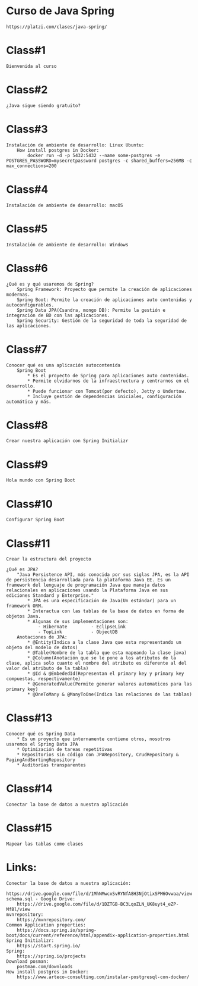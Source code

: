 # Curso de Java Spring
    https://platzi.com/clases/java-spring/
# Class#1
    Bienvenida al curso
# Class#2
    ¿Java sigue siendo gratuito?
# Class#3
    Instalación de ambiente de desarrollo: Linux Ubuntu:
        How install postgres in Docker:
            docker run -d -p 5432:5432 --name some-postgres -e POSTGRES_PASSWORD=mysecretpassword postgres -c shared_buffers=256MB -c max_connections=200
# Class#4
    Instalación de ambiente de desarrollo: macOS
# Class#5
    Instalación de ambiente de desarrollo: Windows
# Class#6
    ¿Qué es y qué usaremos de Spring?
        Spring Framework: Proyecto que permite la creación de aplicaciones modernas.
        Spring Boot: Permite la creación de aplicaciones auto contenidas y autoconfigurables. 
        Spring Data JPA(Csandra, mongo DB): Permite la gestión e integración de BD con las aplicaciones.
        Spring Security: Gestión de la seguridad de toda la seguridad de las aplicaciones.
# Class#7
    Conocer qué es una aplicación autocontenida
        Spring Boot
            * Es el proyecto de Spring para aplicaciones auto contenidas.
            * Permite olvidarnos de la infraestructura y centrarnos en el desarrollo.
            * Puede funcionar con Tomcat(por defecto), Jetty o Undertow.
            * Incluye gestión de dependencias iniciales, configuración automática y más.
# Class#8
    Crear nuestra aplicación con Spring Initializr
# Class#9
    Hola mundo con Spring Boot
# Class#10 
    Configurar Spring Boot
# Class#11
    Crear la estructura del proyecto

    ¿Qué es JPA?
        "Java Persistence API, más conocida por sus siglas JPA, es la API de persistencia desarrollada para la plataforma Java EE. Es un framework del lenguaje de programación Java que maneja datos relacionales en aplicaciones usando la Plataforma Java en sus ediciones Standard y Enterprise."
            * JPA es una especificación de Java(Un estándar) para un framework ORM.
            * Interactua con las tablas de la base de datos en forma de objetos Java.
            * Algunas de sus implementaciones son:
                - Hibernate         - EclipseLink
                - TopLink           - ObjectDB
        Anotaciones de JPA:
            * @Entity(Indica a la clase Java que esta representando un objeto del modelo de datos)
            * @Table(Nombre de la tabla que esta mapeando la clase java)
            * @Column(Anotación que se le pone a los atributos de la clase, aplica solo cuanto el nombre del atributo es diferente al del valor del atributo de la tabla)
            * @Id & @EmbededId(Representan el primary key y primary key compuestas, respectivamente)
            * @GeneratedValue(Permite generar valores automaticos para las primary key)
            * @OneToMany & @ManyToOne(Indica las relaciones de las tablas)
# Class#13
    Conocer qué es Spring Data
        * Es un proyecto que internamente contiene otros, nosotros usaremos el Spring Data JPA
        * Optimización de tareas repetitivas
        * Repositorios sin código con JPARepository, CrudRepository & PagingAndSortingRepository
        * Auditorías transparentes
# Class#14
    Conectar la base de datos a nuestra aplicación
# Class#15    
    Mapear las tablas como clases
# Links:
    Conectar la base de datos a nuestra aplicación:
        https://drive.google.com/file/d/1MhNMwcxSvRYNfA8H3NjOtixSPM6Ovwaa/view
    schema.sql - Google Drive:
        https://drive.google.com/file/d/1DZTGB-BC3LqoZLN_UK8uyt4_eZP-MfBl/view
    mvnrepository:
        https://mvnrepository.com/
    Common Application properties:
        https://docs.spring.io/spring-boot/docs/current/reference/html/appendix-application-properties.html
    Spring Initializr:
        https://start.spring.io/
    Spring:
        https://spring.io/projects
    Download posman:
        postman.com/downloads
    How install postgres in Docker:
        https://www.arteco-consulting.com/instalar-postgresql-con-docker/